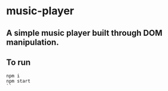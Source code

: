# music-player

## A simple music player built through DOM manipulation.

## To run

```
npm i
npm start
``
